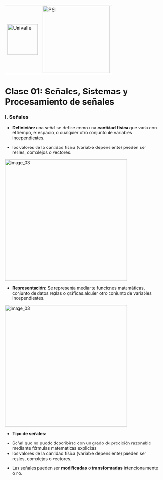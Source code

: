 <table>
<tbody>
<tr>
<td><img width="100px" src="https://upload.wikimedia.org/wikipedia/commons/e/eb/Univalle.svg" alt="Univalle"> </td>
<td><img width="220px" src="https://i.ibb.co/6vdWxb4/PSI-LOGO.png" alt="PSI"></td>
</tr>
</tbody>
</table>


# Clase 01: Señales, Sistemas y Procesamiento de señales 


### I. Señales 

*   **Definición:** una señal se define como una **cantidad física** que varía con el tiempo, el espacio, o cualquier otro conjunto de variables independientes.

-    los valores de la cantidad física (variable dependiente) pueden ser reales, complejos o vectores. 


<img width="400px" src="https://i.ibb.co/3Np54SX/mux-imagen.gif" alt="image_03">

*   **Representación:** Se representa mediante funciones matemáticas, conjunto de datos reglas o gráficas.alquier otro conjunto de variables independientes.


<img width="400px" src="https://i.ibb.co/3Np54SX/mux-imagen.gif" alt="image_03">


*   **Tipo de señales:** 

-    Señal que no puede describirse con un grado de precición razonable mediante fórmulas  matematicas explicitas 
-    los valores de la cantidad física (variable dependiente) pueden ser reales, complejos o vectores.

*    Las señales pueden ser **modificadas** o **transformadas** intencionalmente o no. </br>





